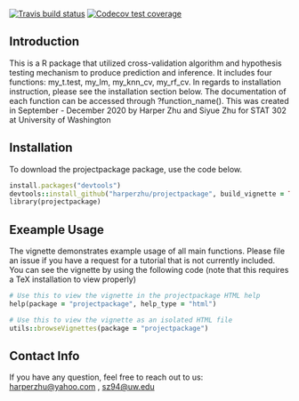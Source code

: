   <!-- badges: start -->
  [![Travis build status](https://travis-ci.com/harperzhu/projectpackage.svg?branch=master)](https://travis-ci.com/harperzhu/projectpackage)
  [![Codecov test coverage](https://codecov.io/gh/harperzhu/projectpackage/branch/master/graph/badge.svg)](https://codecov.io/gh/harperzhu/projectpackage?branch=master)
  <!-- badges: end -->
  
  
  ## Introduction ##

This is a R package that utilized cross-validation algorithm and hypothesis testing mechanism to produce prediction and inference. It includes four functions: my_t.test, my_lm, my_knn_cv, my_rf_cv. 
In regards to installation instruction, please see the installation section below. The documentation of each function can be accessed through ?function_name(). 
This was created in September - December 2020 by Harper Zhu and Siyue Zhu for STAT 302 at University of Washington



## Installation ##


To download the projectpackage package, use the code below.

```ruby
install.packages("devtools")
devtools::install_github("harperzhu/projectpackage", build_vignette = TRUE, build_opts = c())
library(projectpackage)
```


## Exeample Usage ##

The vignette demonstrates example usage of all main functions. 
Please file an issue if you have a request for a tutorial that is not currently included. 
You can see the vignette by using the following code (note that this requires a TeX installation to view properly)

```ruby
# Use this to view the vignette in the projectpackage HTML help
help(package = "projectpackage", help_type = "html")

# Use this to view the vignette as an isolated HTML file
utils::browseVignettes(package = "projectpackage")

```

## Contact Info ##
If you have any question, feel free to reach out to us: harperzhu@yahoo.com , sz94@uw.edu
